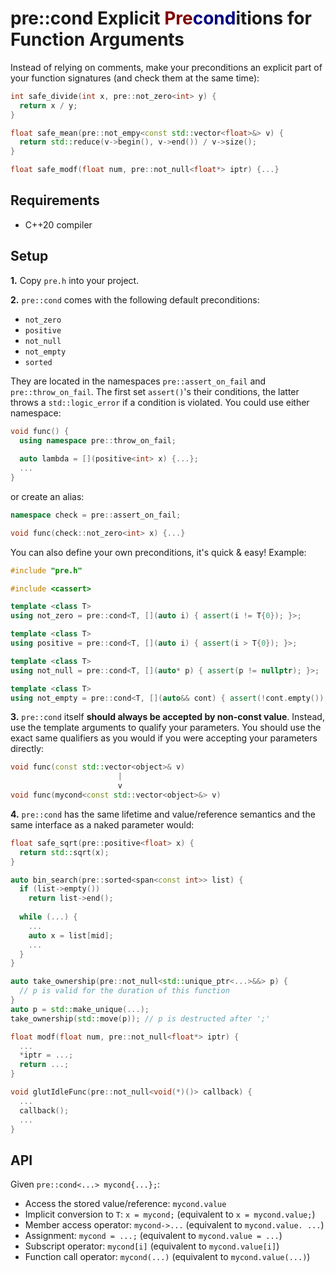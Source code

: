 # pre::cond Explicit <span style="color:maroon;">Pre</span><span style="color:navy;">cond</span>itions for Function Arguments
Instead of relying on comments, make your preconditions an explicit part of your function signatures (and check them at the same time):

```c++
int safe_divide(int x, pre::not_zero<int> y) {
  return x / y;
}

float safe_mean(pre::not_empy<const std::vector<float>&> v) {
  return std::reduce(v->begin(), v->end()) / v->size();
}

float safe_modf(float num, pre::not_null<float*> iptr) {...}
```

## Requirements
- C++20 compiler

## Setup
**1.** Copy `pre.h` into your project.

**2.** `pre::cond` comes with the following default preconditions:

- `not_zero`
- `positive`
- `not_null`
- `not_empty`
- `sorted`

They are located in the namespaces `pre::assert_on_fail` and `pre::throw_on_fail`. The first set `assert()`'s their conditions, the latter throws a `std::logic_error` if a condition is violated. You could use either namespace:

```c++
void func() {
  using namespace pre::throw_on_fail;
  
  auto lambda = [](positive<int> x) {...};
  ...
}
```

or create an alias:

```c++
namespace check = pre::assert_on_fail;

void func(check::not_zero<int> x) {...}
```

You can also define your own preconditions, it's quick & easy! Example:

```c++
#include "pre.h"

#include <cassert>

template <class T>
using not_zero = pre::cond<T, [](auto i) { assert(i != T{0}); }>;

template <class T>
using positive = pre::cond<T, [](auto i) { assert(i > T{0}); }>;

template <class T>
using not_null = pre::cond<T, [](auto* p) { assert(p != nullptr); }>;

template <class T>
using not_empty = pre::cond<T, [](auto&& cont) { assert(!cont.empty()); }>;
```

**3.** `pre::cond` itself **should always be accepted by non-const value**. Instead, use the template arguments to qualify your parameters. You should use the exact same qualifiers as you would if you were accepting your parameters directly:

```c++
void func(const std::vector<object>& v)
                        |
                        v
void func(mycond<const std::vector<object>&> v)
```

**4.** `pre::cond` has the same lifetime and value/reference semantics and the same interface as a naked parameter would:

```c++
float safe_sqrt(pre::positive<float> x) {
  return std::sqrt(x);
}

auto bin_search(pre::sorted<span<const int>> list) {
  if (list->empty())
    return list->end();
  
  while (...) {
    ...
    auto x = list[mid];
    ...
  }
}

auto take_ownership(pre::not_null<std::unique_ptr<...>&&> p) {
  // p is valid for the duration of this function
}
auto p = std::make_unique(...);
take_ownership(std::move(p)); // p is destructed after ';'

float modf(float num, pre::not_null<float*> iptr) {
  ...
  *iptr = ...;
  return ...;
}

void glutIdleFunc(pre::not_null<void(*)()> callback) {
  ...
  callback();
  ...
}
```

## API
Given `pre::cond<...> mycond{...};`:

- Access the stored value/reference: `mycond.value`
- Implicit conversion to `T`: `x = mycond;` (equivalent to `x = mycond.value;`)
- Member access operator: `mycond->...` (equivalent to `mycond.value. ...`)
- Assignment: `mycond = ...;` (equivalent to `mycond.value = ...`)
- Subscript operator: `mycond[i]` (equivalent to `mycond.value[i]`)
- Function call operator: `mycond(...)` (equivalent to `mycond.value(...)`)
